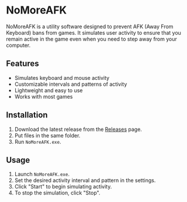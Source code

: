 # NoMoreAFK

NoMoreAFK is a utility software designed to prevent AFK (Away From Keyboard) bans from games. It simulates user activity to ensure that you remain active in the game even when you need to step away from your computer.

## Features

- Simulates keyboard and mouse activity
- Customizable intervals and patterns of activity
- Lightweight and easy to use
- Works with most games

## Installation

1. Download the latest release from the [Releases](https://github.com/BayMatkap/NoMoreAFK/releases/tag/NoMoreAFK) page.
2. Put files in the same folder.
3. Run `NoMoreAFK.exe`.

## Usage

1. Launch `NoMoreAFK.exe`.
2. Set the desired activity interval and pattern in the settings.
3. Click "Start" to begin simulating activity.
4. To stop the simulation, click "Stop".


